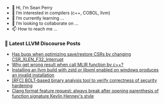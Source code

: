 - 👋 Hi, I’m Sean Perry
- 👀 I’m interested in compilers (c++, COBOL, llvm)
- 🌱 I’m currently learning ...
- 💞️ I’m looking to collaborate on ...
- 📫 How to reach me ...

<!---
s66perry/s66perry is a ✨ special ✨ repository because its `README.md` (this file) appears on your GitHub profile.
You can click the Preview link to take a look at your changes.
--->
### 📕 Latest LLVM Discourse Posts

<!-- DISCOURSE-LLVM:START -->
- [Has bugs when optimizing save/restore CSRs by changing CSR_XLEN_F32_Interrupt](https://discourse.llvm.org/t/has-bugs-when-optimizing-save-restore-csrs-by-changing-csr-xlen-f32-interrupt/78200#post_1)
- [Why get wrong result when call MLIR function by c++?](https://discourse.llvm.org/t/why-get-wrong-result-when-call-mlir-function-by-c/78161#post_7)
- [Installing an llvm build with zstd or libxml enabled on windows produces an invalid installation](https://discourse.llvm.org/t/installing-an-llvm-build-with-zstd-or-libxml-enabled-on-windows-produces-an-invalid-installation/78197#post_1)
- [[RFC] BOLT-based binary analysis tool to verify correctness of security hardening](https://discourse.llvm.org/t/rfc-bolt-based-binary-analysis-tool-to-verify-correctness-of-security-hardening/78148#post_4)
- [Clang format feature request: always break after opening parenthesis of function signature Kevlin Henney&#39;s style](https://discourse.llvm.org/t/clang-format-feature-request-always-break-after-opening-parenthesis-of-function-signature-kevlin-henneys-style/57338#post_2)
<!-- DISCOURSE-LLVM:END -->
